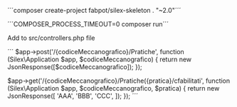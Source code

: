 ´´´composer create-project fabpot/silex-skeleton . "~2.0"´´´

´´´COMPOSER_PROCESS_TIMEOUT=0 composer run´´´

Add to src/controllers.php file

´´´
$app->post('/{codiceMeccanografico}/Pratiche', function (Silex\Application $app, $codiceMeccanografico) {
    return new JsonResponse([$codiceMeccanografico]);
});

$app->get('/{codiceMeccanografico}/Pratiche({pratica}/cfabilitati', function (Silex\Application $app, $codiceMeccanografico, $pratica) {
    return new JsonResponse([
        'AAA',
        'BBB',
        'CCC',
    ]);
});
´´´
